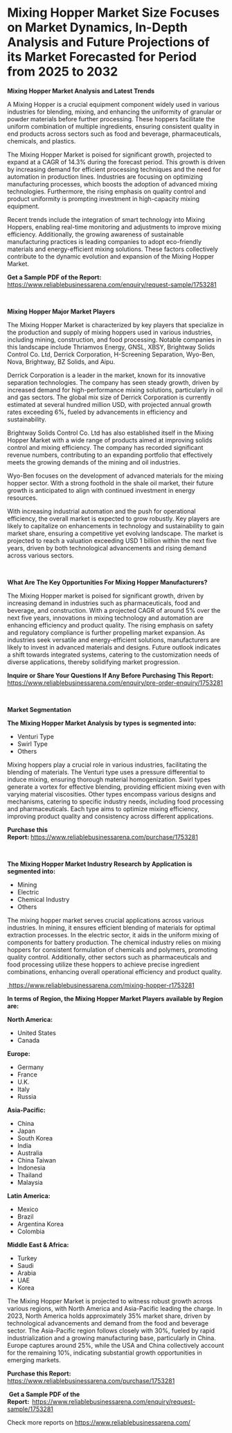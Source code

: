 <p><h1>Mixing Hopper Market Size Focuses on Market Dynamics, In-Depth Analysis and Future Projections of its Market Forecasted for Period from 2025 to 2032</h1></p><p><strong>Mixing Hopper Market Analysis and Latest Trends</strong></p>
<p><p>A Mixing Hopper is a crucial equipment component widely used in various industries for blending, mixing, and enhancing the uniformity of granular or powder materials before further processing. These hoppers facilitate the uniform combination of multiple ingredients, ensuring consistent quality in end products across sectors such as food and beverage, pharmaceuticals, chemicals, and plastics.</p><p>The Mixing Hopper Market is poised for significant growth, projected to expand at a CAGR of 14.3% during the forecast period. This growth is driven by increasing demand for efficient processing techniques and the need for automation in production lines. Industries are focusing on optimizing manufacturing processes, which boosts the adoption of advanced mixing technologies. Furthermore, the rising emphasis on quality control and product uniformity is prompting investment in high-capacity mixing equipment.</p><p>Recent trends include the integration of smart technology into Mixing Hoppers, enabling real-time monitoring and adjustments to improve mixing efficiency. Additionally, the growing awareness of sustainable manufacturing practices is leading companies to adopt eco-friendly materials and energy-efficient mixing solutions. These factors collectively contribute to the dynamic evolution and expansion of the Mixing Hopper Market.</p></p>
<p><strong>Get a Sample PDF of the Report:&nbsp;</strong> <a href="https://www.reliablebusinessarena.com/enquiry/request-sample/1753281?utm_campaign=2928&utm_medium=2&utm_source=Github&utm_content=ia&utm_term=09042025&utm_id=mixing-hopper">https://www.reliablebusinessarena.com/enquiry/request-sample/1753281</a></p>
<p>&nbsp;</p>
<p><strong>Mixing Hopper Major Market Players</strong></p>
<p><p>The Mixing Hopper Market is characterized by key players that specialize in the production and supply of mixing hoppers used in various industries, including mining, construction, and food processing. Notable companies in this landscape include Thriamvos Energy, GNSL, XBSY, Brightway Solids Control Co. Ltd, Derrick Corporation, H-Screening Separation, Wyo-Ben, Nova, Brightway, BZ Solids, and Aipu.</p><p>Derrick Corporation is a leader in the market, known for its innovative separation technologies. The company has seen steady growth, driven by increased demand for high-performance mixing solutions, particularly in oil and gas sectors. The global mix size of Derrick Corporation is currently estimated at several hundred million USD, with projected annual growth rates exceeding 6%, fueled by advancements in efficiency and sustainability.</p><p>Brightway Solids Control Co. Ltd has also established itself in the Mixing Hopper Market with a wide range of products aimed at improving solids control and mixing efficiency. The company has recorded significant revenue numbers, contributing to an expanding portfolio that effectively meets the growing demands of the mining and oil industries.</p><p>Wyo-Ben focuses on the development of advanced materials for the mixing hopper sector. With a strong foothold in the shale oil market, their future growth is anticipated to align with continued investment in energy resources.</p><p>With increasing industrial automation and the push for operational efficiency, the overall market is expected to grow robustly. Key players are likely to capitalize on enhancements in technology and sustainability to gain market share, ensuring a competitive yet evolving landscape. The market is projected to reach a valuation exceeding USD 1 billion within the next five years, driven by both technological advancements and rising demand across various sectors.</p></p>
<p>&nbsp;</p>
<p><strong>What Are The Key Opportunities For Mixing Hopper Manufacturers?</strong></p>
<p><p>The Mixing Hopper market is poised for significant growth, driven by increasing demand in industries such as pharmaceuticals, food and beverage, and construction. With a projected CAGR of around 5% over the next five years, innovations in mixing technology and automation are enhancing efficiency and product quality. The rising emphasis on safety and regulatory compliance is further propelling market expansion. As industries seek versatile and energy-efficient solutions, manufacturers are likely to invest in advanced materials and designs. Future outlook indicates a shift towards integrated systems, catering to the customization needs of diverse applications, thereby solidifying market progression.</p></p>
<p><strong>Inquire or Share Your Questions If Any Before Purchasing This Report:</strong> <a href="https://www.reliablebusinessarena.com/enquiry/pre-order-enquiry/1753281?utm_campaign=2928&utm_medium=2&utm_source=Github&utm_content=ia&utm_term=09042025&utm_id=mixing-hopper">https://www.reliablebusinessarena.com/enquiry/pre-order-enquiry/1753281</a></p>
<p>&nbsp;</p>
<p><strong>Market Segmentation</strong></p>
<p><strong>The Mixing Hopper Market Analysis by types is segmented into:</strong></p>
<p><ul><li>Venturi Type</li><li>Swirl Type</li><li>Others</li></ul></p>
<p><p>Mixing hoppers play a crucial role in various industries, facilitating the blending of materials. The Venturi type uses a pressure differential to induce mixing, ensuring thorough material homogenization. Swirl types generate a vortex for effective blending, providing efficient mixing even with varying material viscosities. Other types encompass various designs and mechanisms, catering to specific industry needs, including food processing and pharmaceuticals. Each type aims to optimize mixing efficiency, improving product quality and consistency across different applications.</p></p>
<p><strong>Purchase this Report:&nbsp;</strong><a href="https://www.reliablebusinessarena.com/purchase/1753281?utm_campaign=2928&utm_medium=2&utm_source=Github&utm_content=ia&utm_term=09042025&utm_id=mixing-hopper">https://www.reliablebusinessarena.com/purchase/1753281</a></p>
<p>&nbsp;</p>
<p><strong>The Mixing Hopper Market Industry Research by Application is segmented into:</strong></p>
<p><ul><li>Mining</li><li>Electric</li><li>Chemical Industry</li><li>Others</li></ul></p>
<p><p>The mixing hopper market serves crucial applications across various industries. In mining, it ensures efficient blending of materials for optimal extraction processes. In the electric sector, it aids in the uniform mixing of components for battery production. The chemical industry relies on mixing hoppers for consistent formulation of chemicals and polymers, promoting quality control. Additionally, other sectors such as pharmaceuticals and food processing utilize these hoppers to achieve precise ingredient combinations, enhancing overall operational efficiency and product quality.</p></p>
<p><a href="https://www.reliablebusinessarena.com/mixing-hopper-r1753281?utm_campaign=2928&utm_medium=2&utm_source=Github&utm_content=ia&utm_term=09042025&utm_id=mixing-hopper">&nbsp;https://www.reliablebusinessarena.com/mixing-hopper-r1753281</a></p>
<p><strong>In terms of Region, the Mixing Hopper Market Players available by Region are:</strong></p>
<p>
    <p> <strong> North America: </strong>
        <ul>
            <li>United States</li>
            <li>Canada</li>
        </ul>
        </p> 
    <p> <strong> Europe: </strong>
        <ul>
            <li>Germany</li>
            <li>France</li>
            <li>U.K.</li>
            <li>Italy</li>
            <li>Russia</li>
        </ul>
        </p> 
    <p> <strong> Asia-Pacific: </strong>
        <ul>
            <li>China</li>
            <li>Japan</li>
            <li>South Korea</li>
            <li>India</li>
            <li>Australia</li>
            <li>China Taiwan</li>
            <li>Indonesia</li>
            <li>Thailand</li>
            <li>Malaysia</li>
        </ul>
        </p> 
    <p> <strong> Latin America: </strong>
        <ul>
            <li>Mexico</li>
            <li>Brazil</li>
            <li>Argentina Korea</li>
            <li>Colombia</li>
        </ul>
        </p> 
    <p> <strong> Middle East & Africa: </strong>
        <ul>
            <li>Turkey</li>
            <li>Saudi</li>
            <li>Arabia</li>
            <li>UAE</li>
            <li>Korea</li>
        </ul>
    </p>
    </p>
<p><p>The Mixing Hopper Market is projected to witness robust growth across various regions, with North America and Asia-Pacific leading the charge. In 2023, North America holds approximately 35% market share, driven by technological advancements and demand from the food and beverage sector. The Asia-Pacific region follows closely with 30%, fueled by rapid industrialization and a growing manufacturing base, particularly in China. Europe captures around 25%, while the USA and China collectively account for the remaining 10%, indicating substantial growth opportunities in emerging markets.</p></p>
<p><strong>Purchase this Report: </strong><a href="https://www.reliablebusinessarena.com/purchase/1753281?utm_campaign=2928&utm_medium=2&utm_source=Github&utm_content=ia&utm_term=09042025&utm_id=mixing-hopper">https://www.reliablebusinessarena.com/purchase/1753281</a></p>
<p>&nbsp;<strong>Get a Sample PDF of the Report:&nbsp;&nbsp;</strong><a href="https://www.reliablebusinessarena.com/enquiry/request-sample/1753281?utm_campaign=2928&utm_medium=2&utm_source=Github&utm_content=ia&utm_term=09042025&utm_id=mixing-hopper">https://www.reliablebusinessarena.com/enquiry/request-sample/1753281</a></p>
<p><strong></strong></p>
<p>Check more reports on <a href="https://www.reliablebusinessarena.com/?utm_campaign=2928&utm_medium=2&utm_source=Github&utm_content=ia&utm_term=09042025&utm_id=mixing-hopper">https://www.reliablebusinessarena.com/</a></p>